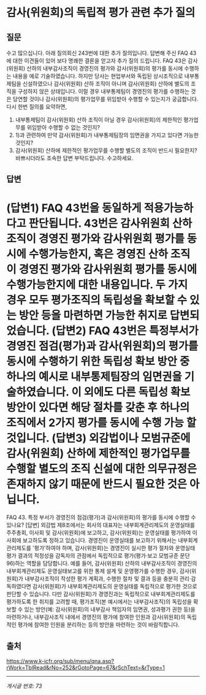 # 감사(위원회)의 독립적 평가 관련 추가 질의

## 질문
수고 많으십니다. 아래 질의회신 243번에 대한 추가 질의입니다.
답변해 주신 FAQ 43에 대한 이견들이 있어 보다 명쾌한 결론을 얻고자 추가 질의 드립니다.
FAQ 43은 감사(위원회) 산하의 내부감사조직이 경영진의 평가와 감사(위원회)의 평가를 동시에 수행하는 내용을 예로 기술하였습니다.
하지만 당사는 현업부서와 독립된 상시조직으로 내부통제팀을 신설하였으나 감사(위원회) 산하 조직이 아니며
감사(위원회) 산하에 별도의 조직을 구성하지 않은 상태입니다.
이럴 경우 내부통제팀이 경영진의 평가를 수행하는 것은 당연할 것이나 감사(위원회)의 평가업무를 위임받아 수행할 수 있는지가 궁금합니다.
다시 한번 질의를 요약하면,
1) 내부통제팀이 감사(위원회) 산하 조직이 아닐 경우 감사(위원회)의 제한적인 평가업무를 위임받아 수행할 수 없는 것인지?
2) 1)과 관련하여 만약 감사(위원회)가 내부통제팀장의 임면권을 가지고 있다면 가능한 것인지?
3) 감사(위원회) 산하에 제한적인 평가업무를 수행할 별도의 조직이 반드시 필요한지?
바쁘시더라도 조속한 답변 부탁드립니다.
수고하세요.

## 답변
(답변1)
FAQ 43번을 동일하게 적용가능하다고 판단됩니다. 43번은 감사위원회 산하 조직이 경영진 평가와 감사위원회 평가를 동시에 수행가능한지, 혹은 경영진 산하 조직이 경영진 평가와 감사위원회 평가를 동시에 수행가능한지에 대한 내용입니다.
두 가지 경우 모두 평가조직의 독립성을 확보할 수 있는 방안 등을 마련하면 가능한 취지로 답변되었습니다.
(답변2)
FAQ 43번은 특정부서가 경영진 점검(평가)과 감사(위원회)의 평가를 동시에 수행하기 위한 독립성 확보 방안 중 하나의 예시로 내부통제팀장의 임면권을 기술하였습니다. 이 외에도 다른 독립성 확보 방안이 있다면 해당 절차를 갖춘 후 하나의 조직에서 2가지 평가를 동시에 수행 가능 할 것입니다.
(답변3)
외감법이나 모범규준에 감사(위원회) 산하에 제한적인 평가업무를 수행할 별도의 조직 신설에 대한 의무규정은 존재하지 않기 때문에 반드시 필요한 것은 아닙니다.
===================================================
FAQ 43. 특정 부서가 경영진의 점검(평가)과 감사(위원회)의 평가를 동시에 수행할 수 있나요?
[답변] 외감법 제8조에서는 회사의 대표자는 내부회계관리제도의 운영실태를 주주총회, 이사회 및 감사(위원회)에 보고하고, 감사(위원회)는 운영실태를 평가하여 이사회에 보고하도록 정하고 있습니다. 경영진이 운영실태를 보고하기 위해서는 내부회계관리제도를 '평가'하여야 하며, 감사(위원회)는 경영진이 실시한 평가 절차와 운영실태 평가 결과의 적정성을 감독자의 관점에서 독립적으로 평가(평가·보고 모범규준 문단 96)하는 역할을 담당합니다.
예를 들어, 감사(위원회) 산하의 내부감사조직이 경영진의 내부회계관리제도 운영실태보고를 위한 통제 설계 및 운영평가를 수행한 경우, 감사(위원회)가 내부감사조직이 작성한 평가 계획과, 수행한 절차 및 결과 등을 충분히 관리·감독하였다면 감사(위원회)가 내부회계관리제도의 운영실태를 독립적으로 평가한 것으로 판단할 수 있습니다. 다만 감사(위원회)가 경영진과는 독립적으로 내부회계관리제도를 평가하도록 한 취지를 고려할 때, 평가조직(본 예시에서는 내부감사조직)의 독립성을 확보할 수 있는 방안(예: 감사(위원회)의 내부감사 책임자의 임면권, 성과평가 권한 등)을 마련하거나, 내부감사조직 내에서 경영진의 평가에 참여한 인원과 감사(위원회)의 독립적인 평가에 참여한 인원을 분리하는 등의 방안을 마련하는 것이 바람직합니다.

## 출처
https://www.k-icfr.org/sub/menu/qna.asp?rWork=TblRead&rNo=252&rGotoPage=67&rSchText=&rType=1

---
*게시글 번호: 73*
